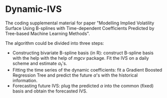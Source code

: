 # Dynamic-IVS
The coding supplemental material for paper "Modelling Implied Volatility Surface Using B-splines with Time-dependent Coefficients Predicted by Tree-based Machine Learning Methods".

The algorithm could be divided into three steps:

- Constructing bivariate B-spline basis (in R): construct B-spline basis with the help with the help of *mgcv* package. Fit the IVS on a daily scheme and estimate $\alpha_t$'s.
- Fitting the time series of the dynamic coefficients: fit a Gradient Boosted Regression Tree and predict the future $\alpha$'s with the historical information.
- Forecasting future IVS: plug the predicted $\alpha$ into the common (fixed) basis and obtain the forecasted IVS.
